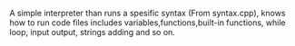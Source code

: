 A simple interpreter than runs a spesific syntax (From syntax.cpp), knows how to run code files includes variables,functions,built-in functions, while loop, input output, strings adding and so on.
